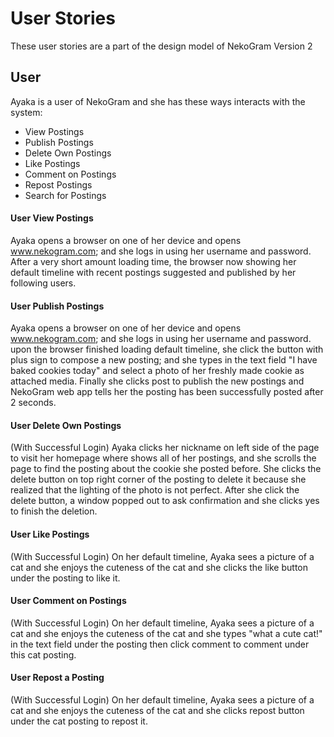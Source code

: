 # User Stories

These user stories are a part of the design model of NekoGram Version 2

## User
Ayaka is a user of NekoGram and she has these ways interacts with the system:
* View Postings
* Publish Postings
* Delete Own Postings
* Like Postings
* Comment on Postings
* Repost Postings
* Search for Postings

#### User View Postings
Ayaka opens a browser on one of her device and opens www.nekogram.com; and she logs in using her username and password. After a very short amount loading time, the browser now showing her default timeline with recent postings suggested and published by her following users.

#### User Publish Postings
Ayaka opens a browser on one of her device and opens www.nekogram.com; and she logs in using her username and password. upon the browser finished loading default timeline, she click the button with plus sign to compose a new posting; and she types in the text field "I have baked cookies today" and select a photo of her freshly made cookie as attached media. Finally she clicks post to publish the new postings and NekoGram web app tells her the posting has been successfully posted after 2 seconds.

#### User Delete Own Postings
(With Successful Login)
Ayaka clicks her nickname on left side of the page to visit her homepage where shows all of her postings, and she scrolls the page to find the posting about the cookie she posted before. She clicks the delete button on top right corner of the posting to delete it because she realized that the lighting of the photo is not perfect. After she click the delete button, a window popped out to ask confirmation and she clicks yes to finish the deletion.

#### User Like Postings
(With Successful Login)
On her default timeline, Ayaka sees a picture of a cat and she enjoys the cuteness of the cat and she clicks the like button under the posting to like it.

#### User Comment on Postings
(With Successful Login)
On her default timeline, Ayaka sees a picture of a cat and she enjoys the cuteness of the cat and she types "what a cute cat!" in the text field under the posting then click comment to comment under this cat posting.

#### User Repost a Posting
(With Successful Login)
On her default timeline, Ayaka sees a picture of a cat and she enjoys the cuteness of the cat and she clicks repost button under the cat posting to repost it.


